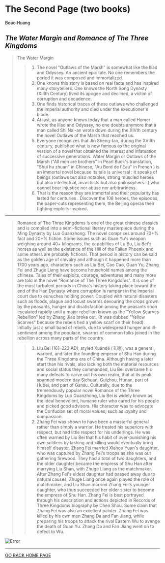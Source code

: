 # **The Second Page (two books)**

~~Boao Huang~~

## *The Water Margin and Romance of The Three Kingdoms*
> The Water Margin
>> 1. The novel "Outlaws of the Marsh" is somewhat like the Iliad and Odyssey. An ancient epic tale. No one remembers the period it was composed and immortalized. 
>> 2. One knows this story is based on real facts and has inspired many storytellers. One knows the North Song Dynasty (XIIIth Century) lived its apogee and declined, a victim of corruption and decadence.
>> 3. One finds historical traces of these outlaws who challenged the imperial authority and died under the executioner's blade.
>> 4. At last, as anyone knows today that a man called Homer wrote the Iliad and Odyssey, no one doubts anymore that a man called Shi Nai-an wrote down during the XIVth century the novel Outlaws of the Marsh that reached us.
>> 5. Everyone recognizes that Jin Sheng-tan, during the XVIIth century, published what is now famous as the original version of a novel that obtained the interest and infatuation of successive generations. Water Margin or Outlaws of the Marsh ("All men are brothers" in Pearl Buck's translation, "Shui hu zhuan" in Chinese, "Au Bord de l'Eau" in French ) is an immortal novel because its tale is universal : it speaks of beings (outlaws but also notables, strong muscled heroes but also intellectual, anarchists but also philosophers...) who cannot bear injustice nor abuse nor arbitrariness.
>> 6. That is the reason they are immortal and their popularity has lasted for centuries .
Discover the 108 heroes, the episodes, the paper-cuts representing them, the Beijing operas their fighting exploits inspired.

---

> Romance of The Three Kingdoms is one of the great chinese classics and is compiled into a semi-fictional literary masterpiece during the Ming Dynasty by Luo Guanzhong. The novel comprises around 70+% fact and 20+% fiction. Some issues such as Guan Yu's weapon weighing around 40+ kilograms, the capabilties of Lu Bu, Liu Bei's horses as well as the existence of the Hill of the Fallen Phoenix and some others are probably fictional.
That period in history can be said as the golden age of chivalry and although it happened more than 1700 years ago, characters such as Liu Bei, Cao Cao, Guan Yu, Zhang Fei and Zhuge Liang have become household names among the chinese. Tales of their exploits, courage, adventures and many more are told in the novel "Romance of The Three Kingdoms".
It is one of the most turbulent periods in China's history taking place toward the end of the Han Dynasty where corruption is rampant in the imperial court due to eunuches holding power. Coupled with natural disasters such as floods, plague and locust swarms devouring the crops grown by the peasants, hunger and disatisfaction among the peasants soon escalated rapidly until a major rebellion known as the "Yellow Scarves Rebellion" led by Zhang Jiao broke out. (It was dubbed "Yellow Scarves" because the rebels tied a yellow scarf on their head). Initially just a small band of rebels, due to widespread hunger and ill-sentiment among the populace, swarms of common folks joined in the rebellion across many parts of the country.
>> 1. Liu Bei (161–223 AD), styled Xuándé (玄徳), was a general, warlord, and later the founding emperor of Shu Han during the Three Kingdoms era of China. Although having a later start than his rivals, also lacking both the material resources and social status they commanded, Liu Bei overcame his many defeats to carve out his own realm, that at its peak spanned modern day Sichuan, Guizhou, Hunan, part of Hubei, and part of Gansu.
Culturally, due to the tremendously popular novel Romance of the Three Kingdoms by Luo Guanzhong, Liu Bei is widely known as the ideal benevolent, humane ruler who cared for his people and picked good advisors. His character was to advocate the Confucian set of moral values, such as loyalty and compassion.
>> 2. Zhang Fei was shown to have been a masterful general rather than simply a warrior. He treated his superiors with respect, but had little respect for his underlings. He was often warned by Liu Bei that his habit of over-punishing his own soldiers by lashing and killing would eventually bring himself disaster. Zhang Fei married Xiahou Yuan's daughter, who was captured by Zhang Fei's troops as she was out gathering firewood. They had a total of two daughters, and the older daughter became the empress of Shu Han after marrying Liu Shan, with Zhuge Liang as the matchmaker. After Zhang Fei's eldest daughter had passed away due to natural causes, Zhuge Liang once again played the role of matchmaker, and Liu Shan married Zhang Fei's younger daughter, who thus succeeded her older sister to become the empress of Shu Han. Zhang Fei is best portrayed through his description and actions depicted in Records of Three Kingdoms biography by Chen Shou. Some claim that Zhang Fei was also an excellent painter. Zhang Fei was killed by his own men Zhang Da and Fan Jiang, while preparing his troops to attack the rival Eastern Wu to avenge the death of Guan Yu. Zhang Da and Fan Jiang went on to defect to Wu.


![Error](http://img1.imgtn.bdimg.com/it/u=3552277516,3227320369&fm=26&gp=0.jpg)

---

[GO BACK HOME PAGE](README.md)
